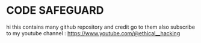 # CODE SAFEGUARD
hi this contains many github repository and credit go to them also
subscribe to my youtube channel : https://www.youtube.com/@ethical__hacking
